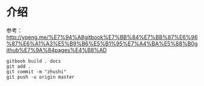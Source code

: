 # 介绍

参考：http://ypeng.me/%E7%94%A8gitbook%E7%BB%84%E7%BB%87%E6%96%87%E6%A1%A3%E5%B9%B6%E5%B1%95%E7%A4%BA%E5%88%B0github%E7%9A%84pages%E4%B8%AD

```
gitbook build . docs
git add .
git commit -m "zhushi"
git push -u origin master
```

